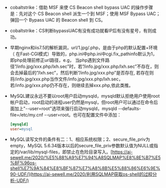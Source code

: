 - cobaltstrike：借助 MSF 来使 CS Beacon shell bypass UAC 的操作步骤是：先对这个 CS Beacon shell 派生一个到 MSF；使用 MSF Bypass UAC；弹回一个 Bypass UAC 的 Beacon shell 到 CS。

- cobaltstrike：CS判断bypassUAC有没有成功就看IP后有没有星号，有则成功。

- 早期nginx和iis7.5的解析漏洞，url/1.jpg/.php，是由于php的默认配置+环境（ 在Fast-CGI模式）导致的，php.ini中php.ini中cgi.fix_pathinfo默认为1，即php处理前修正url路径，e.g， 当php遇到文件路径”/info.jpg/xxx.php/lxh.sec”时，若”/info.jpg/xxx.php/lxh.sec”不存在，则会去掉最后的”/lxh.sec”，然后判断”/info.jpg/xxx.php”是否存在, 若存在则将/info.jpg/xxx.php当作文件/info.jpg/xxx.php/lxh.sec，若/info.jpg/xxx.php仍不存在，则继续去掉xxx.php,依此类推。

- MySQL建议永远不要以root用户启动mysqld，mysqld默认拒绝用户使用root帐户启动，root启动的进程user仍然是mysql，但root用户可以通过在命令后面加上"--user=root"选项来强行启动mysqld，mysqld --defaults-file=/etc/my.cnf --user=root。也可在配置文件中添加：

  ```ini
  [mysqld]
  user=mysql
  ```

- MySQL读写文件的条件有二：1、相应系统权限；2、secure_file_priv为empty，MySQL 5.6.34版本以后的secure_file_priv参数默认值为NULL或指定的/var/lib/mysql-files，即禁止在危险目录写入。[https://ai-sewell.me/2020/%E5%88%A9%E7%94%A8SQLMAP%E8%8E%B7%E5%8F%96os-shell%E7%9A%84%E8%BF%87%E7%A8%8B%E5%88%86%E6%9E%90-UDF/](https://ai-sewell.me/2020/利用SQLMAP获取os-shell的过程分析-UDF/)